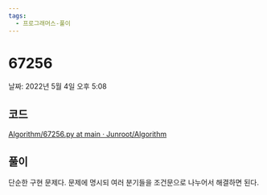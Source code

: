 ```yaml
---
tags:
  - 프로그래머스-풀이
---
```

# 67256

날짜: 2022년 5월 4일 오후 5:08

## 코드

[Algorithm/67256.py at main · Junroot/Algorithm](https://github.com/Junroot/Algorithm/blob/main/programmers/67256.py)

## 풀이

단순한 구현 문제다. 문제에 명시되 여러 분기들을 조건문으로 나누어서 해결하면 된다.